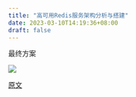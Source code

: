 ```yaml
---
title: "高可用Redis服务架构分析与搭建"
date: 2023-03-10T14:19:36+08:00
draft: false
---
```


最终方案

![](https://images2018.cnblogs.com/blog/566097/201802/566097-20180224105513939-1484357459.png)

[原文](https://www.cnblogs.com/xuning/p/8464625.html)
